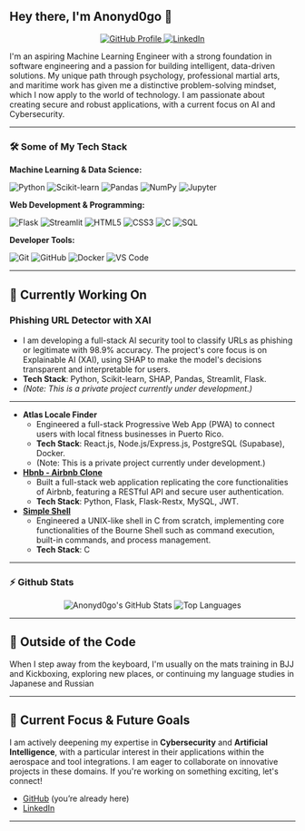 ## **Hey there, I'm Anonyd0go 👋**
<p align="center">
  <a href="https://github.com/anonyd0go">
    <img src="https://img.shields.io/badge/Profile-AnonyD0go-blueviolet?style=for-the-badge&logo=github" alt="GitHub Profile">
  </a>
  <a href="https://www.linkedin.com/in/cyberddf/">
    <img src="https://img.shields.io/badge/LinkedIn-Connect-blue?style=for-the-badge&logo=linkedin" alt="LinkedIn">
  </a>
</p>

I'm an aspiring Machine Learning Engineer with a strong foundation in software engineering and a passion for building intelligent, data-driven solutions. My unique path through psychology, professional martial arts, and maritime work has given me a distinctive problem-solving mindset, which I now apply to the world of technology. I am passionate about creating secure and robust applications, with a current focus on AI and Cybersecurity.

---
### 🛠️ Some of My Tech Stack
**Machine Learning & Data Science:**
<div>
  <img src="https://img.shields.io/badge/Python-3776AB?style=for-the-badge&logo=python&logoColor=white" alt="Python"/>
  <img src="https://img.shields.io/badge/scikit--learn-F7931E?style=for-the-badge&logo=scikit-learn&logoColor=white" alt="Scikit-learn"/>
  <img src="https://img.shields.io/badge/Pandas-150458?style=for-the-badge&logo=pandas&logoColor=white" alt="Pandas"/>
  <img src="https://img.shields.io/badge/NumPy-013243?style=for-the-badge&logo=numpy&logoColor=white" alt="NumPy"/>
  <img src="https://img.shields.io/badge/Jupyter-F37626?style=for-the-badge&logo=Jupyter&logoColor=white" alt="Jupyter"/>
</div>

**Web Development & Programming:**
<div>
  <img src="https://img.shields.io/badge/Flask-000000?style=for-the-badge&logo=flask&logoColor=white" alt="Flask"/>
  <img src="https://img.shields.io/badge/Streamlit-FF4B4B?style=for-the-badge&logo=Streamlit&logoColor=white" alt="Streamlit"/>
  <img src="https://img.shields.io/badge/HTML5-E34F26?style=for-the-badge&logo=html5&logoColor=white" alt="HTML5"/>
  <img src="https://img.shields.io/badge/CSS3-1572B6?style=for-the-badge&logo=css3&logoColor=white" alt="CSS3"/>
  <img src="https://img.shields.io/badge/C-00599C?style=for-the-badge&logo=c&logoColor=white" alt="C"/>
  <img src="https://img.shields.io/badge/SQL-025E8C?style=for-the-badge&logo=sqlite&logoColor=white" alt="SQL"/>
</div>

**Developer Tools:**
<div>
  <img src="https://img.shields.io/badge/Git-F05032?style=for-the-badge&logo=git&logoColor=white" alt="Git"/>
  <img src="https://img.shields.io/badge/GitHub-181717?style=for-the-badge&logo=github&logoColor=white" alt="GitHub"/>
  <img src="https://img.shields.io/badge/Docker-2496ED?style=for-the-badge&logo=docker&logoColor=white" alt="Docker"/>
  <img src="https://img.shields.io/badge/VS_Code-007ACC?style=for-the-badge&logo=visual-studio-code&logoColor=white" alt="VS Code"/>
</div>

---

## 🚀 **Currently Working On**
### Phishing URL Detector with XAI
- I am developing a full-stack AI security tool to classify URLs as phishing or legitimate with 98.9% accuracy. The project's core focus is on Explainable AI (XAI), using SHAP to make the model's decisions transparent and interpretable for users.
- **Tech Stack**: Python, Scikit-learn, SHAP, Pandas, Streamlit, Flask.
- *(Note: This is a private project currently under development.)*

---
* **Atlas Locale Finder**
    - Engineered a full-stack Progressive Web App (PWA) to connect users with local fitness businesses in Puerto Rico.
    - **Tech Stack**: React.js, Node.js/Express.js, PostgreSQL (Supabase), Docker.
    - (Note: This is a private project currently under development.)
* [**Hbnb - Airbnb Clone**](https://github.com/anonyd0go/holbertonschool-hbnb)
    - Built a full-stack web application replicating the core functionalities of Airbnb, featuring a RESTful API and secure user authentication.
    - **Tech Stack**: Python, Flask, Flask-Restx, MySQL, JWT.
* [**Simple Shell**](https://github.com/anonyd0go/holbertonschool-simple_shell)
    - Engineered a UNIX-like shell in C from scratch, implementing core functionalities of the Bourne Shell such as command execution, built-in commands, and process management.
    - **Tech Stack**: C

---

### ⚡ Github Stats
<div align="center">
  <img src="https://github-readme-stats.vercel.app/api?username=anonyd0go&show_icons=true&theme=radical&hide_border=true&count_private=true&include_all_commits=true" alt="Anonyd0go's GitHub Stats" />
  <img src="https://github-readme-stats.vercel.app/api/top-langs/?username=anonyd0go&show_icons=true&theme=radical&hide_border=true&layout=compact" alt="Top Languages" />
</div>

---

## 🥋 **Outside of the Code**
When I step away from the keyboard, I'm usually on the mats training in BJJ and Kickboxing, exploring new places, or continuing my language studies in Japanese and Russian

---

## 🎯 **Current Focus & Future Goals**
I am actively deepening my expertise in **Cybersecurity** and **Artificial Intelligence**, with a particular interest in their applications within the aerospace and tool integrations. I am eager to collaborate on innovative projects in these domains. If you're working on something exciting, let's connect!
- [GitHub](https://github.com/anonyd0go) (you’re already here)  
- [LinkedIn](https://www.linkedin.com/in/cyberddf/)  

---
